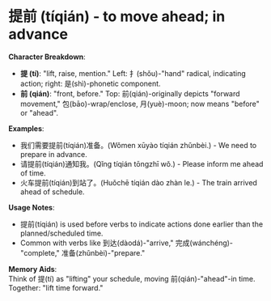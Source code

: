 # **提前 (tíqián) - to move ahead; in advance**

**Character Breakdown**:  
- **提 (tí)**: "lift, raise, mention." Left: 扌(shǒu)-"hand" radical, indicating action; right: 是(shì)-phonetic component.  
- **前 (qián)**: "front, before." Top: 前(qián)-originally depicts "forward movement," 包(bāo)-wrap/enclose, 月(yuè)-moon; now means "before" or "ahead".

**Examples**:  
- 我们需要提前(tíqián)准备。(Wǒmen xūyào tíqián zhǔnbèi.) - We need to prepare in advance.  
- 请提前(tíqián)通知我。(Qǐng tíqián tōngzhī wǒ.) - Please inform me ahead of time.  
- 火车提前(tíqián)到站了。(Huǒchē tíqián dào zhàn le.) - The train arrived ahead of schedule.

**Usage Notes**:  
- 提前(tíqián) is used before verbs to indicate actions done earlier than the planned/scheduled time.  
- Common with verbs like 到达(dàodá)-"arrive," 完成(wánchéng)-"complete," 准备(zhǔnbèi)-"prepare."

**Memory Aids**:  
Think of 提(tí) as "lifting" your schedule, moving 前(qián)-"ahead"-in time. Together: "lift time forward."